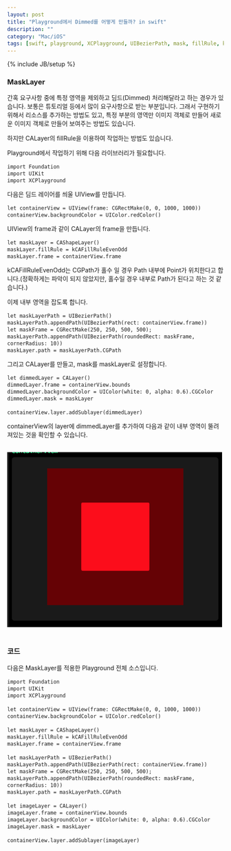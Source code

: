 ```yaml
---
layout: post
title: "Playground에서 Dimmed를 어떻게 만들까? in swift"
description: ""
category: "Mac/iOS"
tags: [swift, playground, XCPlayground, UIBezierPath, mask, fillRule, kCAFillRuleEvenOdd]
---
```

{% include JB/setup %}

### MaskLayer

간혹 요구사항 중에 특정 영역을 제외하고 딤드(Dimmed) 처리해달라고 하는 경우가 있습니다. 보통은 튜토리얼 등에서 많이 요구사항으로 받는 부분입니다. 그래서 구현하기 위해서 리소스를 추가하는 방법도 있고, 특정 부분의 영역만 이미지 객체로 만들어 새로운 이미지 객체로 만들어 보여주는 방법도 있습니다.

하지만 CALayer의 fillRule을 이용하여 작업하는 방법도 있습니다.

Playground에서 작업하기 위해 다음 라이브러리가 필요합니다.

    import Foundation
	import UIKit
	import XCPlayground

다음은 딤드 레이어를 씌울 UIView를 만듭니다.

	let containerView = UIView(frame: CGRectMake(0, 0, 1000, 1000))
	containerView.backgroundColor = UIColor.redColor()

UIView의 frame과 같이 CALayer의 frame을 만듭니다.

	let maskLayer = CAShapeLayer()
	maskLayer.fillRule = kCAFillRuleEvenOdd
	maskLayer.frame = containerView.frame

kCAFillRuleEvenOdd는 CGPath가 홀수 일 경우 Path 내부에 Point가 위치한다고 합니다.(정확하게는 파악이 되지 않았지만, 홀수일 경우 내부로 Path가 된다고 하는 것 같습니다.)

이제 내부 영역을 잡도록 합니다.

	let maskLayerPath = UIBezierPath()
	maskLayerPath.appendPath(UIBezierPath(rect: containerView.frame))
	let maskFrame = CGRectMake(250, 250, 500, 500);
	maskLayerPath.appendPath(UIBezierPath(roundedRect: maskFrame, cornerRadius: 10))
	maskLayer.path = maskLayerPath.CGPath

그리고 CALayer를 만들고, mask를 maskLayer로 설정합니다.

	let dimmedLayer = CALayer()
	dimmedLayer.frame = containerView.bounds
	dimmedLayer.backgroundColor = UIColor(white: 0, alpha: 0.6).CGColor
	dimmedLayer.mask = maskLayer

	containerView.layer.addSublayer(dimmedLayer)

containerView의 layer에 dimmedLayer를 추가하여 다음과 같이 내부 영역이 뚤려져있는 것을 확인할 수 있습니다.

<br/><img src="/../../../../image/2015/dimmedLayer.png" alt="" style="width: 500px;"/><br/><br/>

### 코드

다음은 MaskLayer를 적용한 Playground 전체 소스입니다.

    import Foundation
	import UIKit
    import XCPlayground

    let containerView = UIView(frame: CGRectMake(0, 0, 1000, 1000))
    containerView.backgroundColor = UIColor.redColor()

    let maskLayer = CAShapeLayer()
    maskLayer.fillRule = kCAFillRuleEvenOdd
    maskLayer.frame = containerView.frame

    let maskLayerPath = UIBezierPath()
    maskLayerPath.appendPath(UIBezierPath(rect: containerView.frame))
    let maskFrame = CGRectMake(250, 250, 500, 500);
    maskLayerPath.appendPath(UIBezierPath(roundedRect: maskFrame, cornerRadius: 10))
    maskLayer.path = maskLayerPath.CGPath

    let imageLayer = CALayer()
    imageLayer.frame = containerView.bounds
    imageLayer.backgroundColor = UIColor(white: 0, alpha: 0.6).CGColor
    imageLayer.mask = maskLayer

    containerView.layer.addSublayer(imageLayer)
